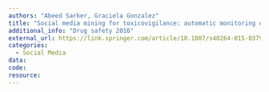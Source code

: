 ```yaml
---
authors: "Abeed Sarker, Graciela Gonzalez"
title: "Social media mining for toxicovigilance: automatic monitoring of prescription medication abuse from Twitter"
additional_info: "Drug safety 2016"
external_url: https://link.springer.com/article/10.1007/s40264-015-0379-4
categories:
  - Social Media 
data:
code:
resource:
---
```

